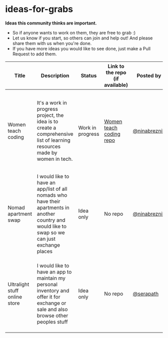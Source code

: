 # ideas-for-grabs
**Ideas this community thinks are important.**
* So if anyone wants to work on them, they are free to grab :)
* Let us know if you start, so others can join and help out! And please share them with us when you're done.
* If you have more ideas you would like to see done, just make a Pull Request to add them.

| Title | Description | Status | Link to the repo (if available) | Posted by | Additional |
| ----- | ----------- | ------ | ------------------------------- | --------- | ---------- |
| Women teach coding | It's a work in progress project, the idea is to create a comprehensive list of learning resources made by women in tech. | Work in progress | [Women teach coding repo](https://github.com/ninabreznik/women-teach-coding) | [@ninabreznik](https://github.com/ninabreznik) | I started it but have little time to continue so if anyone would like to collaborate and push it forward, please!|
| Nomad apartment swap | I would like to have an app/list of all nomads who have their apartments in another country and would like to swap so we can just exchange places | Idea only | No repo | [@ninabreznik](https://github.com/ninabreznik) | / |
| Ultralight stuff online store  | I would like to have an app to maintain my personal inventory and offer it for exchange or sale and also browse other peoples stuff | Idea only | No repo | [@serapath](https://twitter.com/serapath) | Would like it on top of `dat` as a stand alone app others can fork - so no traditional backend - i own my data |

